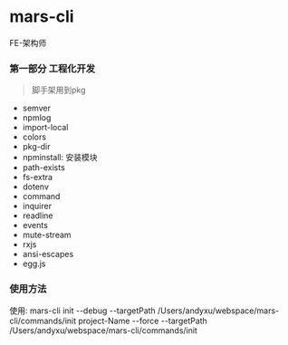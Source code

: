 # mars-cli
FE-架构师

### 第一部分 工程化开发


> 脚手架用到pkg
- semver
- npmlog
- import-local
- colors
- pkg-dir
- npminstall: 安装模块
- path-exists
- fs-extra
- dotenv
- command
- inquirer
- readline
- events
- mute-stream
- rxjs
- ansi-escapes
- egg.js

### 使用方法
使用: mars-cli init --debug --targetPath /Users/andyxu/webspace/mars-cli/commands/init project-Name --force
--targetPath /Users/andyxu/webspace/mars-cli/commands/init